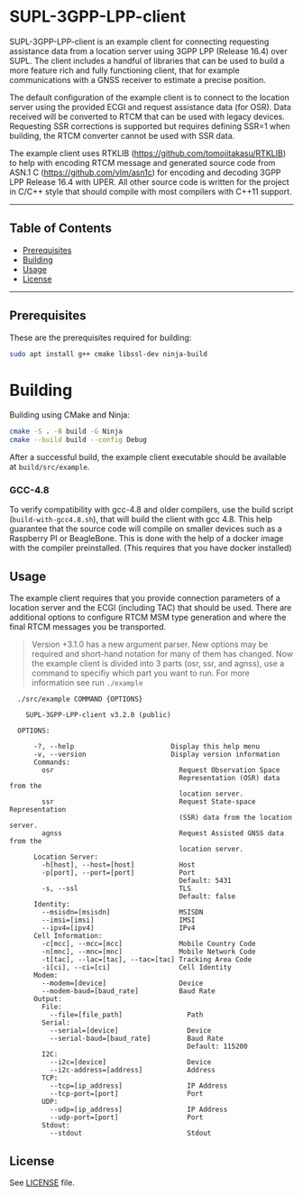 # SUPL-3GPP-LPP-client

SUPL-3GPP-LPP-client is an example client for connecting requesting assistance data from a location server using 3GPP LPP (Release 16.4) over SUPL. The client includes a handful of libraries that can be used to build a more feature rich and fully functioning client, that for example communications with a GNSS receiver to estimate a precise position. 

The default configuration of the example client is to connect to the location server using the provided ECGI and request assistance data (for OSR). Data received will be converted to RTCM that can be used with legacy devices. Requesting SSR corrections is supported but requires defining SSR=1 when building, the RTCM converter cannot be used with SSR data.

The example client uses RTKLIB (https://github.com/tomojitakasu/RTKLIB) to help with encoding RTCM message and generated source code from ASN.1 C (https://github.com/vlm/asn1c) for encoding and decoding 3GPP LPP Release 16.4 with UPER. All other source code is written for the project in C/C++ style that should compile with most compilers with C++11 support.

---

## Table of Contents
- [Prerequisites](#prerequisites)
- [Building](#building)
- [Usage](#usage)
- [License](#license)

---
 
## Prerequisites
These are the prerequisites required for building: 
```bash
sudo apt install g++ cmake libssl-dev ninja-build
```

# Building
Building using CMake and Ninja:
```bash
cmake -S . -B build -G Ninja
cmake --build build --config Debug
```

After a successful build, the example client executable should be available at `build/src/example`.

### GCC-4.8

To verify compatibility with gcc-4.8 and older compilers, use the build script (`build-with-gcc4.8.sh`), that will build the client with gcc 4.8. This help guarantee that the source code will compile on smaller devices such as a Raspberry PI or BeagleBone. This is done with the help of a docker image with the compiler preinstalled. (This requires that you have docker installed)

## Usage

The example client requires that you provide connection parameters of a location server and the ECGI (including TAC) that should be used. There are additional options to configure RTCM MSM type generation and where the final RTCM messages you be transported.

> Version +3.1.0 has a new argument parser. New options may be required and short-hand notation for many of them has changed. Now the example client is divided into 3 parts (osr, ssr, and agnss), use a command to specifiy which part you want to run. For more information see run `./example`

```
  ./src/example COMMAND {OPTIONS}

    SUPL-3GPP-LPP-client v3.2.0 (public)

  OPTIONS:

      -?, --help                        Display this help menu
      -v, --version                     Display version information
      Commands:
        osr                               Request Observation Space
                                          Representation (OSR) data from the
                                          location server.
        ssr                               Request State-space Representation
                                          (SSR) data from the location server.
        agnss                             Request Assisted GNSS data from the
                                          location server.
      Location Server:
        -h[host], --host=[host]           Host
        -p[port], --port=[port]           Port
                                          Default: 5431
        -s, --ssl                         TLS
                                          Default: false
      Identity:
        --msisdn=[msisdn]                 MSISDN
        --imsi=[imsi]                     IMSI
        --ipv4=[ipv4]                     IPv4
      Cell Information:
        -c[mcc], --mcc=[mcc]              Mobile Country Code
        -n[mnc], --mnc=[mnc]              Mobile Network Code
        -t[tac], --lac=[tac], --tac=[tac] Tracking Area Code
        -i[ci], --ci=[ci]                 Cell Identity
      Modem:
        --modem=[device]                  Device
        --modem-baud=[baud_rate]          Baud Rate
      Output:
        File:
          --file=[file_path]                Path
        Serial:
          --serial=[device]                 Device
          --serial-baud=[baud_rate]         Baud Rate
                                            Default: 115200
        I2C:
          --i2c=[device]                    Device
          --i2c-address=[address]           Address
        TCP:
          --tcp=[ip_address]                IP Address
          --tcp-port=[port]                 Port
        UDP:
          --udp=[ip_address]                IP Address
          --udp-port=[port]                 Port
        Stdout:
          --stdout                          Stdout
```

## License
See [LICENSE](/LICENSE.txt) file.
